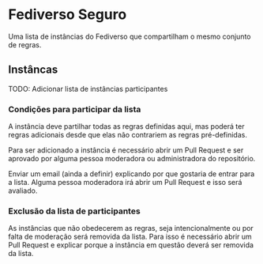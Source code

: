 # Fediverso Seguro

Uma lista de instâncias do Fediverso que compartilham o mesmo conjunto de regras.

## Instâncas

TODO: Adicionar lista de instâncias participantes

### Condições para participar da lista

A instância deve partilhar todas as regras definidas aqui, mas poderá ter regras adicionais desde que elas não contrariem as regras pré-definidas.

Para ser adicionado a instância é necessário abrir um Pull Request e ser aprovado por alguma pessoa moderadora ou administradora do repositório.

Enviar um email (ainda a definir) explicando por que gostaria de entrar para a lista. Alguma pessoa moderadora irá abrir um Pull Request e isso será avaliado.

### Exclusão da lista de participantes

As instâncias que não obedecerem as regras, seja intencionalmente ou por falta de moderação será removida da lista. Para isso é necessário abrir um Pull Request e explicar porque a instância em questão deverá ser removida da lista.
